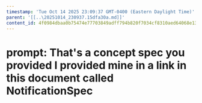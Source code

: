 ```yaml
---
timestamp: 'Tue Oct 14 2025 23:09:37 GMT-0400 (Eastern Daylight Time)'
parent: '[[..\20251014_230937.15dfa30a.md]]'
content_id: 4f0984dbaa0b75474e77703849adff794b820f7034cf8310aed64068e13704a4
---
```


# prompt: That's a concept spec you provided I provided mine in a link in this document called NotificationSpec
